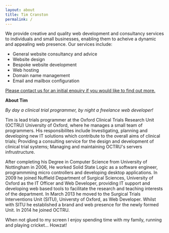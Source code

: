 ```yaml
---
layout: about
title: Tim Cranston
permalink: /
---
```

We provide creative and quality web development and consultancy services to individuals and small businesses, enabling them to acheive a dynamic and appealing web presence. Our services include:

* General website consultancy and advice
* Website design 
* Bespoke website development
* Web hosting 
* Domain name management
* Email and mailbox configuration

[Please contact us for an initial enquiry if you would like to find out more.](http://www.cranston-it.co.uk/contact)


**About Tim**

_By day a clinical trial programmer, by night a freelance web developer!_

Tim is lead trials programmer at the Oxford Clinical Trials Research Unit (OCTRU) University of Oxford, where he manages a small team of programmers. His responsibilites include Investigating, planning and developing new IT solutions which contribute to the overall aims of clinical trials; Providing a consulting service for the design and development of clinical trial systems; Managing and maintaining OCTRU's servers infrustructure.

After completing his Degree in Computer Science from University of Nottingham in 2006, He worked Solid State Logic as a software engineer, programmming micro controllers and developing desktop applications. In 2009 he joined Nuffield Department of Surgical Sciences, University of Oxford as the IT Officer and Web Developer, providing IT support and developing web based tools to facilitate the research and teaching interests of the department. In March 2013 he moved to the Surgical Trials Interventions Unit (SITU), Universty of Oxford, as Web Developer. Whilst with SITU he established a brand and web presence for the newly formed Unit. In 2014 he joined OCTRU. 

When not glued to my screen I enjoy spending time with my family, running and playing cricket... Howzat!